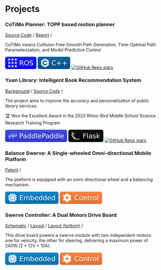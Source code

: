 # Projects

### CoTiMo Planner: TOPP based motion planner

<RightImg src="/public/about/projects/2024-cotimo.gif" width=30% />

[Source Code](https://github.com/zhangzrJerry/CoTiMo/) /
[Report](/posts/2024/cotimo-planner) /

CoTiMo means Collision-Free Smooth Path Generation, Time-Optimal Path Parameterization, and Model Predictive Control

<Badges>
  <img src="/public/tags/ros.svg">
  <img src="/public/tags/cpp.svg">
  <a href="https://github.com/ZhangzrJerry/CoTiMo"><img alt="GitHub Repo stars" src="https://img.shields.io/github/stars/zhangzrjerry/cotimo"></a>
</Badges>

### Yuan Library: Intelligent Book Recommendation System

<RightImg src="/public/about/projects/2023-rb.png" width=30% />

[Background](https://cloud.tencent.com/developer/article/2258040) /
[Source Code](https://github.com/ZhangzrJerry/RhinoBird) /

The project aims to improve the accuracy and personalization of public library services.

:trophy: Won the Excellent Award in the 2023 Rhino-Bird Middle School Science Research Training Program

<Badges>
  <img src="/public/tags/paddlepaddle.svg">
  <img src="/public/tags/flask.svg">
  <a href="https://github.com/ZhangzrJerry/RhinoBird"><img alt="GitHub Repo stars" src="https://img.shields.io/github/stars/zhangzrjerry/rhinobird"></a>
</Badges>

<RightImg src="/public/about/projects/2022-bs.gif" width=20% />

### Balance Swerve: A Single-wheeled Omni-directional Mobile Platform

[Patent](https://patents.google.com/patent/CN115107901A) /

The platform is equipped with an omni-directional wheel and a balancing mechanism.

<Badges>
  <img src="/public/tags/embedded.svg">
  <img src="/public/tags/control.svg">
</Badges>

### Swerve Controller: A Dual Motors Drive Board

<RightImg src="/public/about/projects/2022-sc.png" width=30% />

[Schematic](/public/about/projects/2022-sc-schematic.png) /
[Layout](/public/about/projects/2022-sc-top.png) /
[Layout (bottom)](/public/about/projects/2022-sc-bottom.png) /

This drive board powers a swerve module with two independent motors: one for velocity, the other for steering, delivering a maximum power of 240W (2 \* 12V \* 10A).

<Badges>
  <img src="/public/tags/embedded.svg">
  <img src="/public/tags/control.svg">
</Badges>
